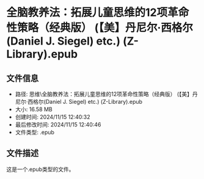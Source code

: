 ﻿# 全脑教养法：拓展儿童思维的12项革命性策略（经典版） (【美】丹尼尔·西格尔(Daniel J. Siegel) etc.) (Z-Library).epub

## 文件信息
- 路径: 思维\全脑教养法：拓展儿童思维的12项革命性策略（经典版） (【美】丹尼尔·西格尔(Daniel J. Siegel) etc.) (Z-Library).epub
- 大小: 16.58 MB
- 创建时间: 2024/11/15 12:40:32
- 最后修改时间: 2024/11/15 12:40:46
- 文件类型: .epub

## 文件描述
这是一个.epub类型的文件。

